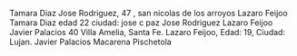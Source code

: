 Tamara Diaz
Jose Rodriguez, 47 , san nicolas de los arroyos
Lazaro Feijoo
Tamara Diaz edad 22 ciudad: jose c paz
Jose Rodriguez
Lazaro Feijoo
Javier Palacios 40 Villa Amelia, Santa Fe.
Lazaro Feijoo, Edad: 19, Ciudad: Lujan.
Javier Palacios
Macarena Pischetola